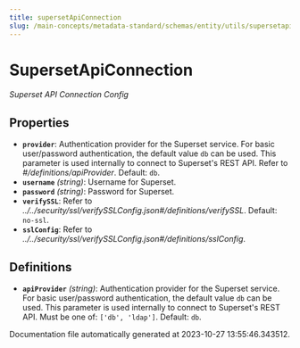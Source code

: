 ```yaml
---
title: supersetApiConnection
slug: /main-concepts/metadata-standard/schemas/entity/utils/supersetapiconnection
---
```


# SupersetApiConnection

*Superset API Connection Config*

## Properties

- **`provider`**: Authentication provider for the Superset service. For basic user/password authentication, the default value `db` can be used. This parameter is used internally to connect to Superset's REST API. Refer to *#/definitions/apiProvider*. Default: `db`.
- **`username`** *(string)*: Username for Superset.
- **`password`** *(string)*: Password for Superset.
- **`verifySSL`**: Refer to *../../security/ssl/verifySSLConfig.json#/definitions/verifySSL*. Default: `no-ssl`.
- **`sslConfig`**: Refer to *../../security/ssl/verifySSLConfig.json#/definitions/sslConfig*.
## Definitions

- **`apiProvider`** *(string)*: Authentication provider for the Superset service. For basic user/password authentication, the default value `db` can be used. This parameter is used internally to connect to Superset's REST API. Must be one of: `['db', 'ldap']`. Default: `db`.


Documentation file automatically generated at 2023-10-27 13:55:46.343512.
